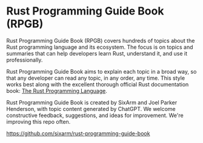 # Rust Programming Guide Book (RPGB)

Rust Programming Guide Book (RPGB) covers hundreds of topics about the Rust programming language and its ecosystem. The focus is on topics and summaries that can help developers learn Rust, understand it, and use it professionally.

Rust Programming Guide Book aims to explain each topic in a broad way, so that any developer can read any topic, in any order, any time. This style works best along with the excellent thorough official Rust documentation book: [The Rust Programming Language](https://doc.rust-lang.org/book/).

Rust Programming Guide Book is created by SixArm and Joel Parker Henderson, with topic content generated by ChatGPT. We welcome constructive feedback, suggestions, and ideas for improvement. We're improving this repo often. 

<https://github.com/sixarm/rust-programming-guide-book>
